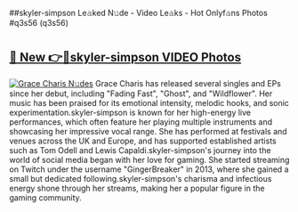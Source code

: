 ##skyler-simpson Le𝚊ked N𝚞de - Video Le𝚊ks - Hot Onlyf𝚊ns Photos #q3s56 (q3s56)

# <h2><a href="https://mediaupload.pro?title=skyler-simpson&ref=9FEB">🔗 New 👉🔴skyler-simpson VIDEO Photos</a></h2>

[![Grace Charis N𝚞des](https://i.imgur.com/rIISA9y.gif)](https://mediaupload.pro?title=skyler-simpson&ref=9FEB)
Grace Charis has released several singles and EPs since her debut, including "Fading Fast", "Ghost", and "Wildflower". Her music has been praised for its emotional intensity, melodic hooks, and sonic experimentation.skyler-simpson is known for her high-energy live performances, which often feature her playing multiple instruments and showcasing her impressive vocal range. She has performed at festivals and venues across the UK and Europe, and has supported established artists such as Tom Odell and Lewis Capaldi.skyler-simpson's journey into the world of social media began with her love for gaming. She started streaming on Twitch under the username "GingerBreaker" in 2013, where she gained a small but dedicated following.skyler-simpson's charisma and infectious energy shone through her streams, making her a popular figure in the gaming community.